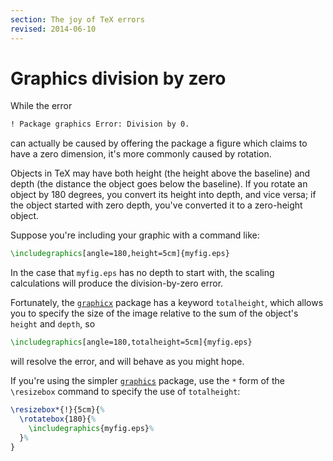 ```yaml
---
section: The joy of TeX errors
revised: 2014-06-10
---
```

# Graphics division by zero

While the error
```latex
! Package graphics Error: Division by 0.
```
can actually be caused by offering the package a figure which claims
to have a zero dimension, it's more commonly caused by rotation.

Objects in TeX may have both height (the height above the baseline)
and depth (the distance the object goes below the baseline).  If you
rotate an object by 180 degrees, you convert its height into depth,
and vice versa; if the object started with zero depth, you've
converted it to a zero-height object.

Suppose you're including your graphic with a command like:
```latex
\includegraphics[angle=180,height=5cm]{myfig.eps}
```
In the case that `myfig.eps` has no depth to start with, the
scaling calculations will produce the division-by-zero error.

Fortunately, the [`graphicx`](https://ctan.org/pkg/graphicx) package has a keyword
`totalheight`, which allows you to specify the size of the
image relative to the sum of the object's `height` and
`depth`, so
```latex
\includegraphics[angle=180,totalheight=5cm]{myfig.eps}
```
will resolve the error, and will behave as you might hope.

If you're using the simpler [`graphics`](https://ctan.org/pkg/graphics) package, use the
`*` form of the `\resizebox` command to specify the use of
`totalheight`:
<!-- {% raw %} -->
```latex
\resizebox*{!}{5cm}{%
  \rotatebox{180}{%
    \includegraphics{myfig.eps}%
  }%
}
```
<!-- {% endraw %} -->

